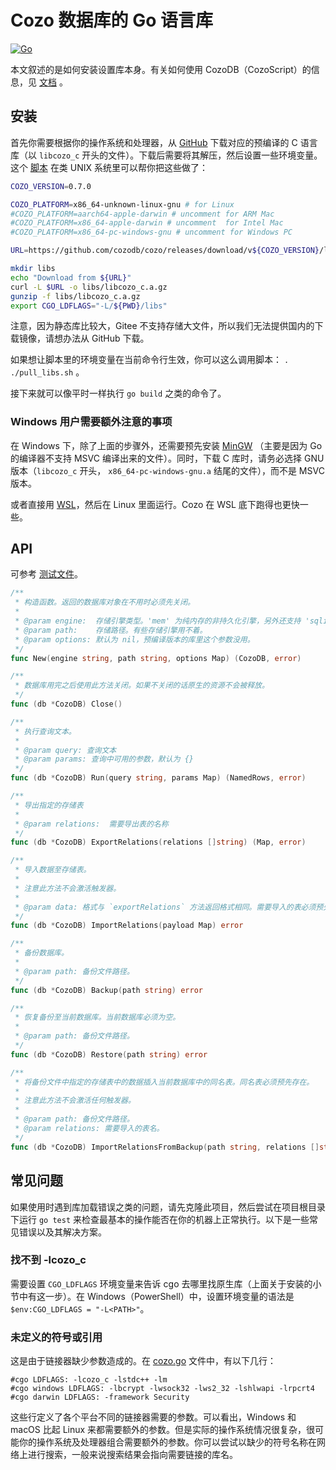 # Cozo 数据库的 Go 语言库

[![Go](https://img.shields.io/github/v/release/cozodb/cozo-lib-go)](https://github.com/cozodb/cozo-lib-go)

本文叙述的是如何安装设置库本身。有关如何使用 CozoDB（CozoScript）的信息，见 [文档](https://docs.cozodb.org/zh_CN/latest/index.html) 。

## 安装

首先你需要根据你的操作系统和处理器，从 [GitHub](下载页面) 下载对应的预编译的 C 语言库（以 `libcozo_c` 开头的文件）。下载后需要将其解压，然后设置一些环境变量。这个 [脚本](pull_libs.sh) 在类 UNIX 系统里可以帮你把这些做了：

```bash
COZO_VERSION=0.7.0

COZO_PLATFORM=x86_64-unknown-linux-gnu # for Linux
#COZO_PLATFORM=aarch64-apple-darwin # uncomment for ARM Mac
#COZO_PLATFORM=x86_64-apple-darwin # uncomment  for Intel Mac
#COZO_PLATFORM=x86_64-pc-windows-gnu # uncomment for Windows PC

URL=https://github.com/cozodb/cozo/releases/download/v${COZO_VERSION}/libcozo_c-${COZO_VERSION}-${COZO_PLATFORM}.a.gz

mkdir libs
echo "Download from ${URL}"
curl -L $URL -o libs/libcozo_c.a.gz
gunzip -f libs/libcozo_c.a.gz
export CGO_LDFLAGS="-L/${PWD}/libs"
```

注意，因为静态库比较大，Gitee 不支持存储大文件，所以我们无法提供国内的下载镜像，请想办法从 GitHub 下载。

如果想让脚本里的环境变量在当前命令行生效，你可以这么调用脚本： `. ./pull_libs.sh` 。

接下来就可以像平时一样执行 `go build` 之类的命令了。

### Windows 用户需要额外注意的事项

在 Windows 下，除了上面的步骤外，还需要预先安装 [MinGW](https://www.mingw-w64.org/) （主要是因为 Go 的编译器不支持 MSVC 编译出来的文件）。同时，下载 C 库时，请务必选择 GNU 版本（`libcozo_c` 开头， `x86_64-pc-windows-gnu.a` 结尾的文件），而不是 MSVC 版本。

或者直接用 [WSL](https://learn.microsoft.com/en-us/windows/wsl/install)，然后在 Linux 里面运行。Cozo 在 WSL 底下跑得也更快一些。

## API

可参考 [测试文件](cozo_test.go)。

```go
/**
 * 构造函数。返回的数据库对象在不用时必须先关闭。
 *
 * @param engine:  存储引擎类型。'mem' 为纯内存的非持久化引擎，另外还支持 'sqlite'、'rocksdb' 等。
 * @param path:    存储路径。有些存储引擎用不着。
 * @param options: 默认为 nil，预编译版本的库里这个参数没用。
 */
func New(engine string, path string, options Map) (CozoDB, error)

/**
 * 数据库用完之后使用此方法关闭。如果不关闭的话原生的资源不会被释放。
 */
func (db *CozoDB) Close()

/**
 * 执行查询文本。
 *
 * @param query: 查询文本
 * @param params: 查询中可用的参数，默认为 {}
 */
func (db *CozoDB) Run(query string, params Map) (NamedRows, error)

/**
 * 导出指定的存储表
 *
 * @param relations:  需要导出表的名称
 */
func (db *CozoDB) ExportRelations(relations []string) (Map, error)

/**
 * 导入数据至存储表。
 *
 * 注意此方法不会激活触发器。
 *
 * @param data: 格式与 `exportRelations` 方法返回格式相同。需要导入的表必须预先存在。
 */
func (db *CozoDB) ImportRelations(payload Map) error

/**
 * 备份数据库。
 *
 * @param path: 备份文件路径。
 */
func (db *CozoDB) Backup(path string) error

/**
 * 恢复备份至当前数据库。当前数据库必须为空。
 *
 * @param path: 备份文件路径。
 */
func (db *CozoDB) Restore(path string) error

/**
 * 将备份文件中指定的存储表中的数据插入当前数据库中的同名表。同名表必须预先存在。
 *
 * 注意此方法不会激活任何触发器。
 *
 * @param path: 备份文件路径。
 * @param relations: 需要导入的表名。
 */
func (db *CozoDB) ImportRelationsFromBackup(path string, relations []string) error
```

## 常见问题

如果使用时遇到库加载错误之类的问题，请先克隆此项目，然后尝试在项目根目录下运行 `go test` 来检查最基本的操作能否在你的机器上正常执行。以下是一些常见错误以及其解决方案。

### 找不到 -lcozo_c

需要设置 `CGO_LDFLAGS` 环境变量来告诉 cgo 去哪里找原生库（上面关于安装的小节中有这一步）。在 Windows（PowerShell）中，设置环境变量的语法是 `$env:CGO_LDFLAGS = "-L<PATH>"`。

### 未定义的符号或引用

这是由于链接器缺少参数造成的。在 [cozo.go](cozo.go) 文件中，有以下几行：

```
#cgo LDFLAGS: -lcozo_c -lstdc++ -lm
#cgo windows LDFLAGS: -lbcrypt -lwsock32 -lws2_32 -lshlwapi -lrpcrt4
#cgo darwin LDFLAGS: -framework Security
```

这些行定义了各个平台不同的链接器需要的参数。可以看出，Windows 和 macOS 比起 Linux 来都需要额外的参数。但是实际的操作系统情况很复杂，很可能你的操作系统及处理器组合需要额外的参数。你可以尝试以缺少的符号名称在网络上进行搜索，一般来说搜索结果会指向需要链接的库名。